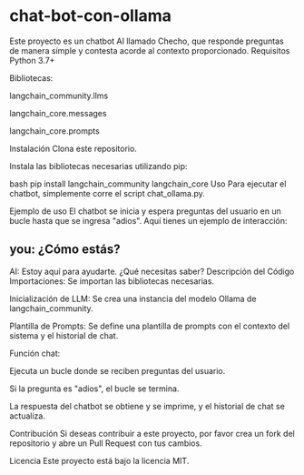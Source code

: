 # chat-bot-con-ollama
Este proyecto es un chatbot AI llamado Checho, que responde preguntas de manera simple y contesta acorde al contexto proporcionado.
Requisitos
Python 3.7+

Bibliotecas:

langchain_community.llms

langchain_core.messages

langchain_core.prompts

Instalación
Clona este repositorio.

Instala las bibliotecas necesarias utilizando pip:

bash
pip install langchain_community langchain_core
Uso
Para ejecutar el chatbot, simplemente corre el script chat_ollama.py.

Ejemplo de uso
El chatbot se inicia y espera preguntas del usuario en un bucle hasta que se ingresa "adios". Aquí tienes un ejemplo de interacción:

you: ¿Cómo estás?
--------------------------------------------------
AI: Estoy aquí para ayudarte. ¿Qué necesitas saber?
Descripción del Código
Importaciones: Se importan las bibliotecas necesarias.

Inicialización de LLM: Se crea una instancia del modelo Ollama de langchain_community.

Plantilla de Prompts: Se define una plantilla de prompts con el contexto del sistema y el historial de chat.

Función chat:

Ejecuta un bucle donde se reciben preguntas del usuario.

Si la pregunta es "adios", el bucle se termina.

La respuesta del chatbot se obtiene y se imprime, y el historial de chat se actualiza.

Contribución
Si deseas contribuir a este proyecto, por favor crea un fork del repositorio y abre un Pull Request con tus cambios.

Licencia
Este proyecto está bajo la licencia MIT.
